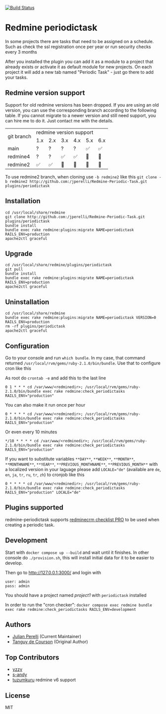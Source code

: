 [![Build Status](https://travis-ci.org/jperelli/Redmine-Periodic-Task.svg)](https://travis-ci.org/jperelli/Redmine-Periodic-Task)

# Redmine periodictask

In some projects there are tasks that need to be assigned on a schedule. Such as check the ssl registration once per year or run security checks every 3 months

After you installed the plugin you can add it as a module to a project that already exists or activate it as default module for new projects. On each project it will add a new tab named "Periodic Task" - just go there to add your tasks.

## Redmine version support

Support for old redmine versions has been dropped.
If you are using an old version, you can use the corresponding branch according to the following table.
If you cannot migrate to a newer version and still need support, you can hire me to do it. Just contact me with the details.

<table>
  <tr>
    <td rowspan="2">git branch</td>
    <td colspan="5">redmine version support</td>
  </tr>
  <tr>
    <td>1.x</td>
    <td>2.x</td>
    <td>3.x</td>
    <td>4.x</td>
    <td>5.x</td>
    <td>6.x</td>
  </tr>
  <tr>
    <td>main</td>
    <td>?</td>
    <td>?</td>
    <td>?</td>
    <td>?</td>
    <td>✅</td>
    <td>✅</td>
  </tr>
  <tr>
    <td>redmine4</td>
    <td>?</td>
    <td>?</td>
    <td>✅</td>
    <td>✅</td>
    <td>🚫</td>
    <td>🚫</td>
  </tr>
  <tr>
    <td>redmine2</td>
    <td>✅</td>
    <td>✅</td>
    <td>🚫</td>
    <td>🚫</td>
    <td>🚫</td>
    <td>🚫</td>
  </tr>
</table>

To use redmine2 branch, when cloning use `-b redmine2` like this `git clone -b redmine2 http://github.com:/jperelli/Redmine-Periodic-Task.git plugins/periodictask`

## Installation

    cd /usr/local/share/redmine
    git clone http://github.com:/jperelli/Redmine-Periodic-Task.git plugins/periodictask
    bundle install
    bundle exec rake redmine:plugins:migrate NAME=periodictask RAILS_ENV=production
    apache2ctl graceful

## Upgrade

    cd /usr/local/share/redmine/plugins/periodictask
    git pull
    bundle install
    bundle exec rake redmine:plugins:migrate NAME=periodictask RAILS_ENV=production
    apache2ctl graceful

## Uninstallation

    cd /usr/local/share/redmine
    bundle exec rake redmine:plugins:migrate NAME=periodictask VERSION=0 RAILS_ENV=production
    rm -rf plugins/periodictask
    apache2ctl graceful

## Configuration

Go to your console and run `which bundle`. In my case, that command returned `/usr/local/rvm/gems/ruby-2.1.0/bin/bundle`. Use that to configure cron like this

As root do `crontab -e` and add this to the last line

    0 1 * * * cd /var/www/<redminedir>; /usr/local/rvm/gems/ruby-2.1.0/bin/bundle exec rake redmine:check_periodictasks RAILS_ENV="production"

You can also make it run once per hour

    0 * * * * cd /var/www/<redminedir>; /usr/local/rvm/gems/ruby-2.1.0/bin/bundle exec rake redmine:check_periodictasks RAILS_ENV="production"

Or even every 10 minutes

    */10 * * * * cd /var/www/<redminedir>; /usr/local/rvm/gems/ruby-2.1.0/bin/bundle exec rake redmine:check_periodictasks RAILS_ENV="production"

If you want to substitute variables `**DAY**`, `**WEEK**`, `**MONTH**`, `**MONTHNAME**`, `**YEAR**`, `**PREVIOUS_MONTHNAME**`, `**PREVIOUS_MONTH**` with a localized version in your laguage please add `LOCALE="de"` (available are `de`, `en`, `ja`, `tr`, `ru`, `tr`, `zh`) to cronjob like this

    0 * * * * cd /var/www/<redminedir>; /usr/local/rvm/gems/ruby-2.1.0/bin/bundle exec rake redmine:check_periodictasks RAILS_ENV="production" LOCALE="de"

## Plugins supported

redmine-periodictask supports [redminecrm checklist PRO](https://www.redmineup.com/pages/plugins/checklists) to be used when creating a periodic task.

## Development

Start with `docker compose up --build` and wait until it finishes.
In other console do `./provision.sh`, this will install initial data for it to be easier to develop.

Then go to http://127.0.0.1:3000/ and login with

    user: admin
    pass: admin

You should have a project named *project1* with `periodictask` installed

In order to run the "cron checker": `docker compose exec redmine bundle exec rake redmine:check_periodictasks RAILS_ENV=development`

## Authors

  - [Julian Perelli](https://jperelli.com.ar/) (Current Maintainer)
  - [Tanguy de Courson](https://github.com/myneid/) (Original Author)

## Top Contributors

 - [yzzy](https://github.com/yzzy)
 - [s-andy](https://github.com/s-andy)
 - [tuzumkuru](https://github.com/tuzumkuru) redmine v6 support

## License

MIT
